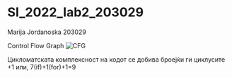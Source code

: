 # SI_2022_lab2_203029
Marija Jordanoska 203029

Control Flow Graph
![CFG](https://user-images.githubusercontent.com/103384366/171956270-83abc2b6-cadd-4b64-a74a-2cf30866de3a.PNG)

Цикломатската комплексност на кодот се добива броејќи ги циклусите +1 или, 7(if)+1(for)+1=9
